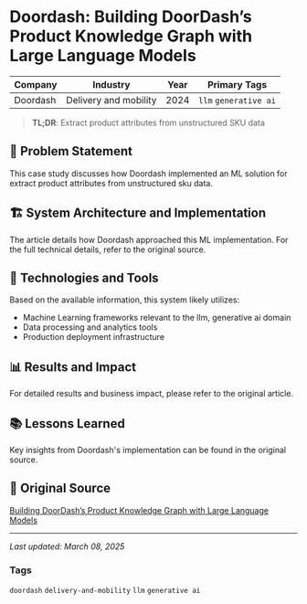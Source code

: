 # Doordash: Building DoorDash’s Product Knowledge Graph with Large Language Models

| Company | Industry | Year | Primary Tags | 
|---------|----------|------|--------------|
| Doordash | Delivery and mobility | 2024 | `llm` `generative ai` |

> **TL;DR**: Extract product attributes from unstructured SKU data

## 📝 Problem Statement

This case study discusses how Doordash implemented an ML solution for extract product attributes from unstructured sku data.

## 🏗️ System Architecture and Implementation

The article details how Doordash approached this ML implementation. For the full technical details, refer to the original source.

## 🔧 Technologies and Tools

Based on the available information, this system likely utilizes:

- Machine Learning frameworks relevant to the llm, generative ai domain
- Data processing and analytics tools
- Production deployment infrastructure

## 📊 Results and Impact

For detailed results and business impact, please refer to the original article.

## 📚 Lessons Learned

Key insights from Doordash's implementation can be found in the original source.

## 🔗 Original Source

[Building DoorDash’s Product Knowledge Graph with Large Language Models](https://doordash.engineering/2024/04/23/building-doordashs-product-knowledge-graph-with-large-language-models/)

---

*Last updated: March 08, 2025*

### Tags

`doordash` `delivery-and-mobility` `llm` `generative ai`
